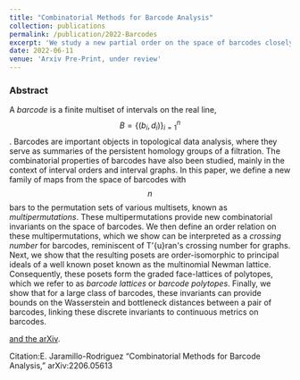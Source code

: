 ```yaml
---
title: "Combinatorial Methods for Barcode Analysis"
collection: publications
permalink: /publication/2022-Barcodes
excerpt: 'We study a new partial order on the space of barcodes closely related to the permutahedron. The resulting poset has connections to continuous metrics on barcodes such as the bottleneck and Wasserstein distances.'
date: 2022-06-11
venue: 'Arxiv Pre-Print, under review'
---
```

### Abstract

A _barcode_ is a finite multiset of intervals on the real line, $$B = \{ (b_i, d_i)\}_{i=1}^n$$.
    Barcodes are important objects in topological data analysis, where they serve as summaries of the persistent homology groups of a filtration.
    The combinatorial properties of barcodes have also been studied, mainly in the context of interval orders and interval graphs.
    In this paper, we define a new family of maps from the space of barcodes with $$n$$ bars to the permutation sets of various multisets, known as _multipermutations_. These multipermutations provide new combinatorial invariants on the space of barcodes. We then define an order relation on these multipermutations, which we show can be interpreted as a _crossing number_ for barcodes, reminiscent of T\'{u}ran's crossing number for graphs.
    Next, we show that the resulting posets are order-isomorphic to principal ideals of a well known poset known as the multinomial Newman lattice. Consequently, these posets form the graded face-lattices of polytopes, which we refer to as _barcode lattices_ or _barcode polytopes_. Finally, we show that for a large class of barcodes, these invariants can provide bounds on the Wasserstein and bottleneck distances between a pair of barcodes, linking these discrete invariants to continuous metrics on barcodes.

[and the arXiv](https://arxiv.org/abs/2206.05613).

Citation:E. Jaramillo-Rodriguez “Combinatorial Methods for Barcode Analysis,” arXiv:2206.05613
